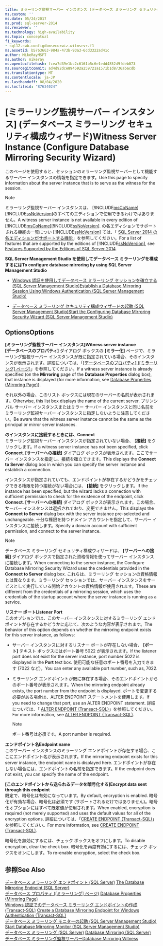 ```yaml
---
title: ミラーリング監視サーバー インスタンス (データベース ミラーリング セキュリティ構成ウィザード) | Microsoft Docs
ms.custom: ''
ms.date: 05/24/2017
ms.prod: sql-server-2014
ms.reviewer: ''
ms.technology: high-availability
ms.topic: conceptual
f1_keywords:
- sql12.swb.configdbmsecurwiz.witnsrvr.f1
ms.assetid: b5763663-984a-473b-93a3-6cd3322ad41c
author: MikeRayMSFT
ms.author: mikeray
ms.openlocfilehash: fcea7d39e1bc2c6161b5c6e1edd4852d9fdeb073
ms.sourcegitcommit: ad4d92dce894592a259721a1571b1d8736abacdb
ms.translationtype: MT
ms.contentlocale: ja-JP
ms.lasthandoff: 08/04/2020
ms.locfileid: "87634024"
---
```

# <a name="witness-server-instance-configure-database-mirroring-security-wizard"></a><span data-ttu-id="e1e60-102">[ミラーリング監視サーバー インスタンス] (データベース ミラーリング セキュリティ構成ウィザード)</span><span class="sxs-lookup"><span data-stu-id="e1e60-102">Witness Server Instance (Configure Database Mirroring Security Wizard)</span></span>
  <span data-ttu-id="e1e60-103">このページを使用すると、セッションのミラーリング監視サーバーとして機能するサーバー インスタンスの情報を指定できます。</span><span class="sxs-lookup"><span data-stu-id="e1e60-103">Use this page to specify information about the server instance that is to serve as the witness for the session.</span></span>  
  
> [!NOTE]  
>  <span data-ttu-id="e1e60-104">ミラーリング監視サーバー インスタンスは、 [!INCLUDE[msCoName](../../includes/msconame-md.md)][!INCLUDE[ssNoVersion](../../includes/ssnoversion-md.md)]のすべてのエディションで使用できるわけではありません。</span><span class="sxs-lookup"><span data-stu-id="e1e60-104">A witness server instance is not available in every edition of [!INCLUDE[msCoName](../../includes/msconame-md.md)][!INCLUDE[ssNoVersion](../../includes/ssnoversion-md.md)].</span></span> <span data-ttu-id="e1e60-105">の各エディションでサポートされる機能の一覧につい [!INCLUDE[ssNoVersion](../../includes/ssnoversion-md.md)] ては、「 [SQL Server 2014 の各エディションがサポートする機能](../../getting-started/features-supported-by-the-editions-of-sql-server-2014.md)」を参照してください。</span><span class="sxs-lookup"><span data-stu-id="e1e60-105">For a list of features that are supported by the editions of [!INCLUDE[ssNoVersion](../../includes/ssnoversion-md.md)], see [Features Supported by the Editions of SQL Server 2014](../../getting-started/features-supported-by-the-editions-of-sql-server-2014.md).</span></span>  
  
 <span data-ttu-id="e1e60-106">**SQL Server Management Studio を使用してデータベース ミラーリングを構成するには**</span><span class="sxs-lookup"><span data-stu-id="e1e60-106">**To configure database mirroring by using SQL Server Management Studio**</span></span>  
  
-   [<span data-ttu-id="e1e60-107">Windows 認証を使用してデータベース ミラーリング セッションを確立する &#40;SQL Server Management Studio&#41;</span><span class="sxs-lookup"><span data-stu-id="e1e60-107">Establish a Database Mirroring Session Using Windows Authentication &#40;SQL Server Management Studio&#41;</span></span>](establish-database-mirroring-session-windows-authentication.md)  
  
-   [<span data-ttu-id="e1e60-108">データベース ミラーリング セキュリティ構成ウィザードの起動 &#40;SQL Server Management Studio&#41;</span><span class="sxs-lookup"><span data-stu-id="e1e60-108">Start the Configuring Database Mirroring Security Wizard &#40;SQL Server Management Studio&#41;</span></span>](start-the-configuring-database-mirroring-security-wizard.md)  
  
## <a name="options"></a><span data-ttu-id="e1e60-109">Options</span><span class="sxs-lookup"><span data-stu-id="e1e60-109">Options</span></span>  
 <span data-ttu-id="e1e60-110">**[ミラーリング監視サーバー インスタンス]**</span><span class="sxs-lookup"><span data-stu-id="e1e60-110">**Witness server instance**</span></span>  
 <span data-ttu-id="e1e60-111">**[データベースのプロパティ]** ダイアログ ボックスの **[ミラー化]** ページで、ミラーリング監視サーバー インスタンスが既に指定されている場合、そのインスタンスが表示されます。詳細については、「[[データベースのプロパティ] &#40;[ミラーリング] ページ&#41;](../../relational-databases/databases/database-properties-mirroring-page.md)」を参照してください。</span><span class="sxs-lookup"><span data-stu-id="e1e60-111">If a witness server instance is already specified (on the **Mirroring** page of the **Database Properties** dialog box), that instance is displayed (for more information, see [Database Properties &#40;Mirroring Page&#41;](../../relational-databases/databases/database-properties-mirroring-page.md)).</span></span>  
  
 <span data-ttu-id="e1e60-112">それ以外の場合、このリスト ボックスには現在のサーバーの名前が表示されます。</span><span class="sxs-lookup"><span data-stu-id="e1e60-112">Otherwise, this list box displays the name of the current server.</span></span> <span data-ttu-id="e1e60-113">プリンシパル サーバー インスタンスまたはミラー サーバー インスタンスと同じ名前をミラーリング監視サーバー インスタンスに指定しないように注意してください。</span><span class="sxs-lookup"><span data-stu-id="e1e60-113">Be aware that the witness server instance cannot be the same as the principal or mirror server instances.</span></span>  
  
 <span data-ttu-id="e1e60-114">**のインスタンスに接続するときには、**</span><span class="sxs-lookup"><span data-stu-id="e1e60-114">**Connect**</span></span>  
 <span data-ttu-id="e1e60-115">ミラーリング監視サーバー インスタンスが指定されていない場合、 **[接続]** をクリックします。</span><span class="sxs-lookup"><span data-stu-id="e1e60-115">If a witness server instance has not been specified, click **Connect**.</span></span> <span data-ttu-id="e1e60-116">**[サーバーへの接続]** ダイアログ ボックスが表示されます。ここでサーバー インスタンスを指定し、接続を確立できます。</span><span class="sxs-lookup"><span data-stu-id="e1e60-116">This displays the **Connect to Server** dialog box in which you can specify the server instance and establish a connection.</span></span>  
  
 <span data-ttu-id="e1e60-117">インスタンスが指定されていても、エンドポイントが存在するかどうかをチェックできる権限を持つ接続がない場合には、 **[接続]** をクリックします。</span><span class="sxs-lookup"><span data-stu-id="e1e60-117">If the instance has been specified, but the wizard lacks a connection with sufficient permission to check for the existence of the endpoint, click **Connect**.</span></span> <span data-ttu-id="e1e60-118">**[サーバーへの接続]** ダイアログ ボックスが表示されます。この場合、サーバー インスタンスは選択されており、変更できません。</span><span class="sxs-lookup"><span data-stu-id="e1e60-118">This displays the **Connect to Server** dialog box with the server instance pre-selected and unchangeable.</span></span> <span data-ttu-id="e1e60-119">十分な権限を持つドメイン アカウントを指定して、サーバー インスタンスに接続します。</span><span class="sxs-lookup"><span data-stu-id="e1e60-119">Specify a domain account with sufficient permission, and connect to the server instance.</span></span>  
  
> [!NOTE]  
>  <span data-ttu-id="e1e60-120">データベース ミラーリング セキュリティ構成ウィザードは、 **[サーバーへの接続]** ダイアログ ボックスで指定された資格情報を使ってサーバー インスタンスに接続します。</span><span class="sxs-lookup"><span data-stu-id="e1e60-120">When connecting to the server instance, the Configure Database Mirroring Security Wizard uses the credentials provided in the **Connect to Server** dialog box.</span></span> <span data-ttu-id="e1e60-121">これらは、ミラーリング セッションの資格情報とは異なります。ミラーリング セッションでは、サーバー インスタンスをサービスとして実行している開始アカウントの資格情報が使用されます。</span><span class="sxs-lookup"><span data-stu-id="e1e60-121">These are different from the credentials of a mirroring session, which uses the credentials of the startup account where the server instance is running as a service.</span></span>  
  
 <span data-ttu-id="e1e60-122">**リスナー ポート**</span><span class="sxs-lookup"><span data-stu-id="e1e60-122">**Listener Port**</span></span>  
 <span data-ttu-id="e1e60-123">このオプションでは、このサーバー インスタンスに対するミラーリング エンドポイントが存在するかどうかに応じて、次のような内容が表示されます。</span><span class="sxs-lookup"><span data-stu-id="e1e60-123">The behavior of this option depends on whether the mirroring endpoint exists for this server instance, as follows:</span></span>  
  
-   <span data-ttu-id="e1e60-124">サーバー インスタンスに対するリスナー ポートが存在しない場合、 **[ポート]** テキスト ボックスにはポート番号 5022 が表示されます。</span><span class="sxs-lookup"><span data-stu-id="e1e60-124">If the listener port does not exist for the server instance, port number 5022 is displayed in the **Port** text box.</span></span> <span data-ttu-id="e1e60-125">使用可能な任意のポート番号を入力できます (7022 など)。</span><span class="sxs-lookup"><span data-stu-id="e1e60-125">You can enter any available port number, such as, 7022.</span></span>  
  
-   <span data-ttu-id="e1e60-126">ミラーリング エンドポイントが既に存在する場合、そのエンドポイントからのポート番号が表示されます。</span><span class="sxs-lookup"><span data-stu-id="e1e60-126">When the mirroring endpoint already exists, the port number from the endpoint is displayed.</span></span> <span data-ttu-id="e1e60-127">ポートを変更する必要がある場合は、ALTER ENDPOINT ステートメントを使用します。</span><span class="sxs-lookup"><span data-stu-id="e1e60-127">If you need to change that port, use an ALTER ENDPOINT statement.</span></span> <span data-ttu-id="e1e60-128">詳細については、「 [ALTER ENDPOINT &#40;Transact-SQL&#41;](/sql/t-sql/statements/alter-endpoint-transact-sql)」を参照してください。</span><span class="sxs-lookup"><span data-stu-id="e1e60-128">For more information, see [ALTER ENDPOINT &#40;Transact-SQL&#41;](/sql/t-sql/statements/alter-endpoint-transact-sql).</span></span>  
  
    > [!NOTE]  
    >  <span data-ttu-id="e1e60-129">ポート番号は必須です。</span><span class="sxs-lookup"><span data-stu-id="e1e60-129">A port number is required.</span></span>  
  
 <span data-ttu-id="e1e60-130">**エンドポイント名**</span><span class="sxs-lookup"><span data-stu-id="e1e60-130">**Endpoint name**</span></span>  
 <span data-ttu-id="e1e60-131">このサーバー インスタンスのミラーリング エンドポイントが存在する場合、ここにエンドポイント名が表示されます。</span><span class="sxs-lookup"><span data-stu-id="e1e60-131">If the mirroring endpoint exists for this server instance, the endpoint name is displayed here.</span></span> <span data-ttu-id="e1e60-132">エンドポイントが存在しない場合には、エンドポイントの名前を指定できます。</span><span class="sxs-lookup"><span data-stu-id="e1e60-132">If the endpoint does not exist, you can specify the name of the endpoint.</span></span>  
  
 <span data-ttu-id="e1e60-133">**[このエンドポイントから送られるデータを暗号化する]**</span><span class="sxs-lookup"><span data-stu-id="e1e60-133">**Encrypt data sent through this endpoint**</span></span>  
 <span data-ttu-id="e1e60-134">既定で、暗号化は有効になっています。</span><span class="sxs-lookup"><span data-stu-id="e1e60-134">By default, encryption is enabled.</span></span> <span data-ttu-id="e1e60-135">暗号化が有効な場合、暗号化は必須です (サポートされるだけではありません)。暗号化オプションにはすべて既定値が使用されます。</span><span class="sxs-lookup"><span data-stu-id="e1e60-135">When enabled, encryption is required (not merely supported) and uses the default values for all of the encryption options.</span></span> <span data-ttu-id="e1e60-136">詳細については、「[CREATE ENDPOINT &#40;Transact-SQL&#41;](/sql/t-sql/statements/create-endpoint-transact-sql)」を参照してください。</span><span class="sxs-lookup"><span data-stu-id="e1e60-136">For more information, see [CREATE ENDPOINT &#40;Transact-SQL&#41;](/sql/t-sql/statements/create-endpoint-transact-sql).</span></span>  
  
 <span data-ttu-id="e1e60-137">暗号化を無効にするには、チェック ボックスをオフにします。</span><span class="sxs-lookup"><span data-stu-id="e1e60-137">To disable encryption, clear the check box.</span></span> <span data-ttu-id="e1e60-138">暗号化を再度有効にするには、チェック ボックスをオンにします。</span><span class="sxs-lookup"><span data-stu-id="e1e60-138">To re-enable encryption, select the check box.</span></span>  
  
## <a name="see-also"></a><span data-ttu-id="e1e60-139">参照</span><span class="sxs-lookup"><span data-stu-id="e1e60-139">See Also</span></span>  
 <span data-ttu-id="e1e60-140">[データベース ミラーリング エンドポイント &#40;SQL Server&#41;](the-database-mirroring-endpoint-sql-server.md) </span><span class="sxs-lookup"><span data-stu-id="e1e60-140">[The Database Mirroring Endpoint &#40;SQL Server&#41;](the-database-mirroring-endpoint-sql-server.md) </span></span>  
 <span data-ttu-id="e1e60-141">[データベース プロパティ &#40;[ミラーリング] ページ&#41;](../../relational-databases/databases/database-properties-mirroring-page.md) </span><span class="sxs-lookup"><span data-stu-id="e1e60-141">[Database Properties &#40;Mirroring Page&#41;](../../relational-databases/databases/database-properties-mirroring-page.md) </span></span>  
 <span data-ttu-id="e1e60-142">[Windows 認証でのデータベース ミラーリング エンドポイントの作成 &#40;Transact-SQL&#41;](create-a-database-mirroring-endpoint-for-windows-authentication-transact-sql.md) </span><span class="sxs-lookup"><span data-stu-id="e1e60-142">[Create a Database Mirroring Endpoint for Windows Authentication &#40;Transact-SQL&#41;](create-a-database-mirroring-endpoint-for-windows-authentication-transact-sql.md) </span></span>  
 <span data-ttu-id="e1e60-143">[データベース ミラーリング モニターの起動 &#40;SQL Server Management Studio&#41;](../database-mirroring/start-database-mirroring-monitor-sql-server-management-studio.md) </span><span class="sxs-lookup"><span data-stu-id="e1e60-143">[Start Database Mirroring Monitor &#40;SQL Server Management Studio&#41;](../database-mirroring/start-database-mirroring-monitor-sql-server-management-studio.md) </span></span>  
 <span data-ttu-id="e1e60-144">[データベース ミラーリング &#40;SQL Server&#41;](database-mirroring-sql-server.md) </span><span class="sxs-lookup"><span data-stu-id="e1e60-144">[Database Mirroring &#40;SQL Server&#41;](database-mirroring-sql-server.md) </span></span>  
 [<span data-ttu-id="e1e60-145">データベース ミラーリング監視サーバー</span><span class="sxs-lookup"><span data-stu-id="e1e60-145">Database Mirroring Witness</span></span>](database-mirroring-witness.md)  
  
  
